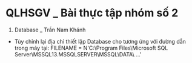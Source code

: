 # QLHSGV _ Bài thực tập nhóm số 2
1. Database _ Trần Nam Khánh
- Tùy chỉnh lại địa chỉ thiết lập Database cho tương ứng với đường dẫn trong máy tại:
FILENAME = N'C:\Program Files\Microsoft SQL Server\MSSQL13.MSSQLSERVER\MSSQL\DATA\ ...'


